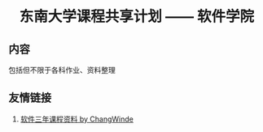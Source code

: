 # <center>东南大学课程共享计划 —— 软件学院<center>

## 内容
包括但不限于各科作业、资料整理

## 友情链接

1. [软件三年课程资料 by ChangWinde](https://github.com/ChangWinde/SouthEastUniversity)
